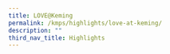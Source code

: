 ```yaml
---
title: LOVE@Keming
permalink: /kmps/highlights/love-at-keming/
description: ""
third_nav_title: Highlights
---
```

